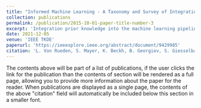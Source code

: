 ```yaml
---
title: "Informed Machine Learning - A Taxonomy and Survey of Integrating Prior Knowledge into Learning Systems"
collection: publications
permalink: /publication/2015-10-01-paper-title-number-3
excerpt: 'Integration prior knowledge into the machine learning pipeline'
date: 2021-12-05
venue: 'IEEE TKDE'
paperurl: 'https://ieeexplore.ieee.org/abstract/document/9429985'
citation: 'L. Von Rueden, S. Mayer, K. Beckh, B. Georgiev, S. Giesselbach, R. Heese, B. Kirsch, J. Pfrommer, A. Pick, R. Ramamurthy, M. Walczak, J. Garcke, C. Bauckhage, and J. Schuecker, “Informed Machine Learning – A Taxonomy and Survey of Integrating Prior Knowledge into Learning Systems,” IEEE Transactions on Knowledge and Data Engineering, vol. 35, no. 1, pp. 614-633'
---
```


The contents above will be part of a list of publications, if the user clicks the link for the publication than the contents of section will be rendered as a full page, allowing you to provide more information about the paper for the reader. When publications are displayed as a single page, the contents of the above "citation" field will automatically be included below this section in a smaller font.
